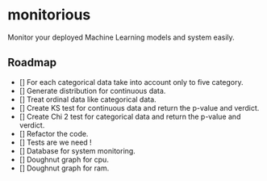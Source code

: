 # monitorious
Monitor your deployed Machine Learning models and system easily.

## Roadmap
- [] For each categorical data take into account only to five category.
- [] Generate distribution for continuous data.
- [] Treat ordinal data like categorical data.
- [] Create KS test for continuous data and return the p-value and verdict.
- [] Create Chi 2 test for categorical data and return the p-value and verdict.
- [] Refactor the code.
- [] Tests are we need !
- [] Database for system monitoring.
- [] Doughnut graph for cpu.
- [] Doughnut graph for ram.